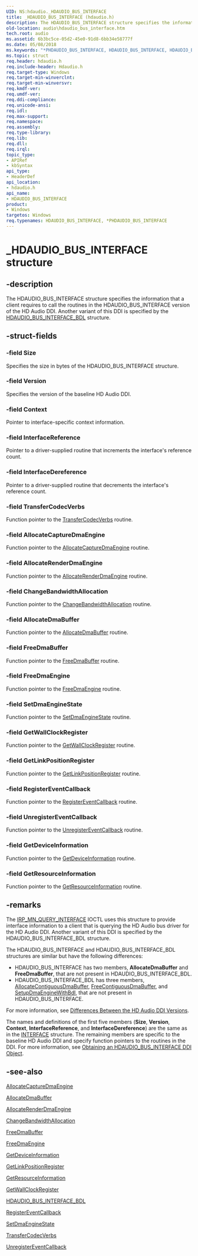 ```yaml
---
UID: NS:hdaudio._HDAUDIO_BUS_INTERFACE
title: _HDAUDIO_BUS_INTERFACE (hdaudio.h)
description: The HDAUDIO_BUS_INTERFACE structure specifies the information that a client requires to call the routines in the HDAUDIO_BUS_INTERFACE version of the HD Audio DDI. Another variant of this DDI is specified by the HDAUDIO_BUS_INTERFACE_BDL structure.
old-location: audio\hdaudio_bus_interface.htm
tech.root: audio
ms.assetid: 6b3bc5ce-05d2-45e0-91d8-6bb34e58777f
ms.date: 05/08/2018
ms.keywords: "*PHDAUDIO_BUS_INTERFACE, HDAUDIO_BUS_INTERFACE, HDAUDIO_BUS_INTERFACE structure [Audio Devices], PHDAUDIO_BUS_INTERFACE, PHDAUDIO_BUS_INTERFACE structure pointer [Audio Devices], _HDAUDIO_BUS_INTERFACE, aud-prop2_4d39bbd4-8c0b-4f2c-98a7-618d891593c1.xml, audio.hdaudio_bus_interface, hdaudio/HDAUDIO_BUS_INTERFACE, hdaudio/PHDAUDIO_BUS_INTERFACE"
ms.topic: struct
req.header: hdaudio.h
req.include-header: Hdaudio.h
req.target-type: Windows
req.target-min-winverclnt: 
req.target-min-winversvr: 
req.kmdf-ver: 
req.umdf-ver: 
req.ddi-compliance: 
req.unicode-ansi: 
req.idl: 
req.max-support: 
req.namespace: 
req.assembly: 
req.type-library: 
req.lib: 
req.dll: 
req.irql: 
topic_type:
- APIRef
- kbSyntax
api_type:
- HeaderDef
api_location:
- hdaudio.h
api_name:
- HDAUDIO_BUS_INTERFACE
product:
- Windows
targetos: Windows
req.typenames: HDAUDIO_BUS_INTERFACE, *PHDAUDIO_BUS_INTERFACE
---
```


# _HDAUDIO_BUS_INTERFACE structure


## -description


The HDAUDIO_BUS_INTERFACE structure specifies the information that a client requires to call the routines in the HDAUDIO_BUS_INTERFACE version of the HD Audio DDI. Another variant of this DDI is specified by the <a href="https://msdn.microsoft.com/library/windows/hardware/ff536416">HDAUDIO_BUS_INTERFACE_BDL</a> structure.


## -struct-fields




### -field Size

Specifies the size in bytes of the HDAUDIO_BUS_INTERFACE structure.


### -field Version

Specifies the version of the baseline HD Audio DDI.


### -field Context

Pointer to interface-specific context information.


### -field InterfaceReference

Pointer to a driver-supplied routine that increments the interface's reference count.


### -field InterfaceDereference

Pointer to a driver-supplied routine that decrements the interface's reference count.


### -field TransferCodecVerbs

Function pointer to the <a href="https://msdn.microsoft.com/0ba92f5c-c4a3-48de-b8af-9c444b2e65b5">TransferCodecVerbs</a> routine.


### -field AllocateCaptureDmaEngine

Function pointer to the <a href="https://msdn.microsoft.com/038e52be-04db-41c2-aa19-85bc4eb8bc57">AllocateCaptureDmaEngine</a> routine.


### -field AllocateRenderDmaEngine

Function pointer to the <a href="https://msdn.microsoft.com/fb2a64ca-7e8e-4352-86c6-b9500e535c75">AllocateRenderDmaEngine</a> routine.


### -field ChangeBandwidthAllocation

Function pointer to the <a href="https://msdn.microsoft.com/4dcf8fb6-71f5-4e11-a92a-0292c2a1515c">ChangeBandwidthAllocation</a> routine.


### -field AllocateDmaBuffer

Function pointer to the <a href="https://msdn.microsoft.com/44fd988a-24b3-4587-88d9-30585800ffbf">AllocateDmaBuffer</a> routine.


### -field FreeDmaBuffer

Function pointer to the <a href="https://msdn.microsoft.com/658e32d2-40e2-4479-8212-df7140fe6b74">FreeDmaBuffer</a> routine.


### -field FreeDmaEngine

Function pointer to the <a href="https://msdn.microsoft.com/3f068ac0-2b18-4242-86de-7044ce558788">FreeDmaEngine</a> routine.


### -field SetDmaEngineState

Function pointer to the <a href="https://msdn.microsoft.com/05cfb827-e143-4d77-b378-e02dd381e429">SetDmaEngineState</a> routine.


### -field GetWallClockRegister

Function pointer to the <a href="https://msdn.microsoft.com/4efe4b23-eb4f-4170-8d73-05cae2ba21c2">GetWallClockRegister</a> routine.


### -field GetLinkPositionRegister

Function pointer to the <a href="https://msdn.microsoft.com/8b8c7f61-c22a-421f-999f-291999bb243f">GetLinkPositionRegister</a> routine.


### -field RegisterEventCallback

Function pointer to the <a href="https://msdn.microsoft.com/0f94146b-aa60-4106-aba6-0f1cb3e53008">RegisterEventCallback</a> routine.


### -field UnregisterEventCallback

Function pointer to the <a href="https://msdn.microsoft.com/698017a0-13d5-4ed5-a1ce-1a50a62135e0">UnregisterEventCallback</a> routine.


### -field GetDeviceInformation

Function pointer to the <a href="https://msdn.microsoft.com/bdd08133-0641-4eea-bfa3-75f700356132">GetDeviceInformation</a> routine.


### -field GetResourceInformation

Function pointer to the <a href="https://msdn.microsoft.com/ba1f0fa2-77dd-4ec3-86c8-c5d74465743f">GetResourceInformation</a> routine.


## -remarks



The <a href="https://msdn.microsoft.com/library/windows/hardware/ff551687">IRP_MN_QUERY_INTERFACE</a> IOCTL uses this structure to provide interface information to a client that is querying the HD Audio bus driver for the HD Audio DDI. Another variant of this DDI is specified by the HDAUDIO_BUS_INTERFACE_BDL structure.

The HDAUDIO_BUS_INTERFACE and HDAUDIO_BUS_INTERFACE_BDL structures are similar but have the following differences:

<ul>
<li>
HDAUDIO_BUS_INTERFACE has two members, <b>AllocateDmaBuffer</b> and <b>FreeDmaBuffer</b>, that are not present in HDAUDIO_BUS_INTERFACE_BDL.

</li>
<li>
HDAUDIO_BUS_INTERFACE_BDL has three members, <a href="https://msdn.microsoft.com/4538ce8e-fccd-4862-b226-a99fe578a5fd">AllocateContiguousDmaBuffer</a>, <a href="https://msdn.microsoft.com/7aaf98cc-8a94-44e6-9fef-76e00db17405">FreeContiguousDmaBuffer</a>, and <a href="https://msdn.microsoft.com/2760579b-9922-4709-a049-a73f3abd5043">SetupDmaEngineWithBdl</a>, that are not present in HDAUDIO_BUS_INTERFACE.

</li>
</ul>
For more information, see <a href="https://msdn.microsoft.com/e24071d3-9021-40c0-907a-91ada8a1306b">Differences Between the HD Audio DDI Versions</a>.

The names and definitions of the first five members (<b>Size</b>, <b>Version</b>, <b>Context</b>, <b>InterfaceReference</b>, and <b>InterfaceDereference</b>) are the same as in the <a href="https://msdn.microsoft.com/library/windows/hardware/dn895657">INTERFACE</a> structure. The remaining members are specific to the baseline HD Audio DDI and specify function pointers to the routines in the DDI. For more information, see <a href="https://msdn.microsoft.com/78667254-62a6-41fe-af36-43dbdea63aa8">Obtaining an HDAUDIO_BUS_INTERFACE DDI Object</a>.




## -see-also




<a href="https://msdn.microsoft.com/038e52be-04db-41c2-aa19-85bc4eb8bc57">AllocateCaptureDmaEngine</a>



<a href="https://msdn.microsoft.com/44fd988a-24b3-4587-88d9-30585800ffbf">AllocateDmaBuffer</a>



<a href="https://msdn.microsoft.com/fb2a64ca-7e8e-4352-86c6-b9500e535c75">AllocateRenderDmaEngine</a>



<a href="https://msdn.microsoft.com/4dcf8fb6-71f5-4e11-a92a-0292c2a1515c">ChangeBandwidthAllocation</a>



<a href="https://msdn.microsoft.com/658e32d2-40e2-4479-8212-df7140fe6b74">FreeDmaBuffer</a>



<a href="https://msdn.microsoft.com/3f068ac0-2b18-4242-86de-7044ce558788">FreeDmaEngine</a>



<a href="https://msdn.microsoft.com/bdd08133-0641-4eea-bfa3-75f700356132">GetDeviceInformation</a>



<a href="https://msdn.microsoft.com/8b8c7f61-c22a-421f-999f-291999bb243f">GetLinkPositionRegister</a>



<a href="https://msdn.microsoft.com/ba1f0fa2-77dd-4ec3-86c8-c5d74465743f">GetResourceInformation</a>



<a href="https://msdn.microsoft.com/4efe4b23-eb4f-4170-8d73-05cae2ba21c2">GetWallClockRegister</a>



<a href="https://msdn.microsoft.com/library/windows/hardware/ff536416">HDAUDIO_BUS_INTERFACE_BDL</a>



<a href="https://msdn.microsoft.com/0f94146b-aa60-4106-aba6-0f1cb3e53008">RegisterEventCallback</a>



<a href="https://msdn.microsoft.com/05cfb827-e143-4d77-b378-e02dd381e429">SetDmaEngineState</a>



<a href="https://msdn.microsoft.com/0ba92f5c-c4a3-48de-b8af-9c444b2e65b5">TransferCodecVerbs</a>



<a href="https://msdn.microsoft.com/698017a0-13d5-4ed5-a1ce-1a50a62135e0">UnregisterEventCallback</a>
 

 

